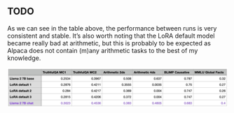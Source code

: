 ## TODO


As we can see in the table above, the performance between runs is very consistent and stable. It’s also worth noting that the LoRA default model became really bad at arithmetic, but this is probably to be expected as Alpaca does not contain (m)any arithmetic tasks to the best of my knowledge.
<div align="left"><img src='./fig/lora_alpaca_example.jpeg' width=550 alt=''> </img></div> 


